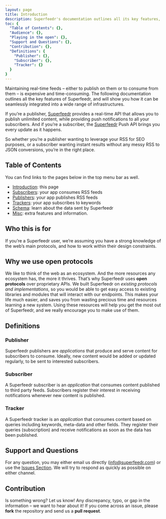 ```yaml
---
layout: page
title: Introduction
description: Superfeedr's documentation outlines all its key features, and will show you how it can be seamlessly integrated into a wide range of infrastructures.
toc: {
  "Table of Contents": {},
  "Audience": {},
  "Playing in the open": {},
  "Support and Questions": {},
  "Contribution": {},
  "Definitions": {
    "Publisher": {},
    "Subscriber": {},
    "Tracker": {}
  }
}
---
```


Maintaining real-time feeds – either to publish on them or to consume from them – is expensive and time-consuming. The following documentation outlines all the key features of Superfeedr, and will show you how it can be seamlessly integrated into a wide range of infrastructures.

If you’re a publisher, [Superfeedr](http://superfeedr.com) provides a real-time API that allows you to publish unlimited content, while providing push notifications to all your subscribers. And if you’re a subscriber, the [Superfeedr](http://superfeedr.com) Push API brings you every update as it happens. 

So whether you’re a publisher wanting to leverage your RSS for SEO purposes, or a subscriber wanting instant results without any messy RSS to JSON conversions, you’re in the right place.

## Table of Contents

You can find links to the pages below in the top menu bar as well.

* [Introduction](/): this page
* [Subscribers](/subscribers.html): your app consumes RSS feeds
* [Publishers](/publishers.html): your app publishes RSS feeds
* [Trackers](/trackers.html): your app subscribes to keywords
* [Schema](/schema.html): learn about the data sent by Superfeedr
* [Misc](/misc.html): extra features and information.

## Who this is for

If you’re a Superfeedr user, we’re assuming you have a strong knowledge of the web’s main protocols, and how to work within their design constraints. 

## Why we use open protocols

We like to think of the web as an ecosystem. And the more resources any ecosystem has, the more it thrives. That’s why Superfeedr uses **open protocols** over proprietary APIs. We built Superfeedr on *existing protocols and implementations*, so you would be able to get easy access to existing libraries and modules that will interact with our endpoints. This makes your life much easier, and saves you from wasting precious time and resources learning a new system. Using these resources will help you get the most out of Superfeedr, and we really encourage you to make use of them.


## Definitions

### Publisher

Superfeedr publishers are *applications* that produce and serve content for subscribers to consume. Ideally, new content would be added or updated regularly, to be sent to interested subscribers.

### Subscriber

A Superfeedr subscriber is an *application* that consumes content published to third party feeds. Subscribers register their interest in receiving notifications whenever new content is published. 

### Tracker

A Superfeedr tracker is an *application* that consumes content based on queries including keywords, meta-data and other fields. They register their queries (subscription) and receive notifications as soon as the data has been published.


## Support and Questions

For any question, you may either email us directly ([info@superfeedr.com](info@superfeedr.com)) or use the [Issues Section](https://github.com/superfeedr/documentation/issues?page=1&state=open). We will try to respond as quickly as possible on either channel.

## Contribution

Is something wrong? Let us know! Any discrepancy, typo, or gap in the information – we want to hear about it! If you come across an issue, please **fork** the repository and send us a **pull request**. 

